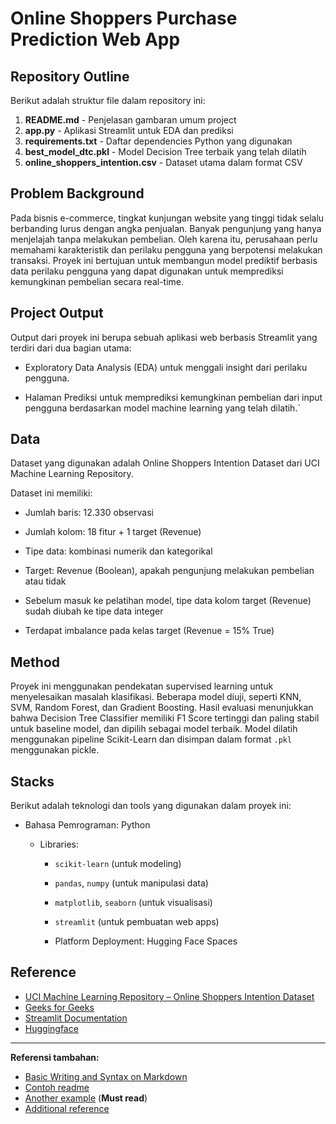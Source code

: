 # Online Shoppers Purchase Prediction Web App

## Repository Outline
Berikut adalah struktur file dalam repository ini:

1. **README.md**                    - Penjelasan gambaran umum project
2. **app.py**                       - Aplikasi Streamlit untuk EDA dan prediksi
3. **requirements.txt**             - Daftar dependencies Python yang digunakan
4. **best_model_dtc.pkl**           - Model Decision Tree terbaik yang telah dilatih
5. **online_shoppers_intention.csv** - Dataset utama dalam format CSV

## Problem Background
Pada bisnis e-commerce, tingkat kunjungan website yang tinggi tidak selalu berbanding lurus dengan angka penjualan. Banyak pengunjung yang hanya menjelajah tanpa melakukan pembelian. Oleh karena itu, perusahaan perlu memahami karakteristik dan perilaku pengguna yang berpotensi melakukan transaksi. Proyek ini bertujuan untuk membangun model prediktif berbasis data perilaku pengguna yang dapat digunakan untuk memprediksi kemungkinan pembelian secara real-time.

## Project Output
Output dari proyek ini berupa sebuah aplikasi web berbasis Streamlit yang terdiri dari dua bagian utama:

- Exploratory Data Analysis (EDA) untuk menggali insight dari perilaku pengguna.

- Halaman Prediksi untuk memprediksi kemungkinan pembelian dari input pengguna berdasarkan model machine learning yang telah dilatih.`

## Data
Dataset yang digunakan adalah Online Shoppers Intention Dataset dari UCI Machine Learning Repository. 

Dataset ini memiliki:

- Jumlah baris: 12.330 observasi

- Jumlah kolom: 18 fitur + 1 target (Revenue)

- Tipe data: kombinasi numerik dan kategorikal

- Target: Revenue (Boolean), apakah pengunjung melakukan pembelian atau tidak

- Sebelum masuk ke pelatihan model, tipe data kolom target (Revenue) sudah diubah ke tipe data integer

- Terdapat imbalance pada kelas target (Revenue = 15% True)

## Method
Proyek ini menggunakan pendekatan supervised learning untuk menyelesaikan masalah klasifikasi. Beberapa model diuji, seperti KNN, SVM, Random Forest, dan Gradient Boosting. Hasil evaluasi menunjukkan bahwa Decision Tree Classifier memiliki F1 Score tertinggi dan paling stabil untuk baseline model, dan dipilih sebagai model terbaik. Model dilatih menggunakan pipeline Scikit-Learn dan disimpan dalam format `.pkl` menggunakan pickle.

## Stacks
Berikut adalah teknologi dan tools yang digunakan dalam proyek ini:

- Bahasa Pemrograman: Python

    - Libraries:

        - `scikit-learn` (untuk modeling)

        - `pandas`, `numpy` (untuk manipulasi data)

        - `matplotlib`, `seaborn` (untuk visualisasi)

        - `streamlit` (untuk pembuatan web apps)

        - Platform Deployment: Hugging Face Spaces

## Reference
- [UCI Machine Learning Repository – Online Shoppers Intention Dataset](https://archive.ics.uci.edu/dataset/468/online+shoppers+purchasing+intention+dataset)
- [Geeks for Geeks](https://www.geeksforgeeks.org/python/python-program-to-convert-camel-case-string-to-snake-case/)
- [Streamlit Documentation](https://docs.streamlit.io/)
- [Huggingface](https://huggingface.co/spaces/yunidobaheramsyah/online-shoppers-intention-deployment)

---

**Referensi tambahan:**
- [Basic Writing and Syntax on Markdown](https://docs.github.com/en/get-started/writing-on-github/getting-started-with-writing-and-formatting-on-github/basic-writing-and-formatting-syntax)
- [Contoh readme](https://github.com/fahmimnalfrzki/Swift-XRT-Automation)
- [Another example](https://github.com/sanggusti/final_bangkit) (**Must read**)
- [Additional reference](https://www.freecodecamp.org/news/how-to-write-a-good-readme-file/)